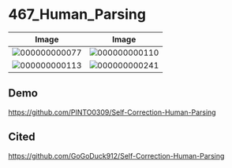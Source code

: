 # 467_Human_Parsing

|Image|Image|
|:-:|:-:|
|![000000000077](https://github.com/user-attachments/assets/87da5e1e-f1de-40b1-af63-3f14f2d617bc)|![000000000110](https://github.com/user-attachments/assets/64dd1554-f218-44f6-a327-d2117799e09a)|
|![000000000113](https://github.com/user-attachments/assets/1c5c5361-a351-4de4-9ab6-ad2b0003600a)|![000000000241](https://github.com/user-attachments/assets/a8c36968-4e02-4ea6-838b-0a208a4248e5)|

## Demo

https://github.com/PINTO0309/Self-Correction-Human-Parsing

## Cited

https://github.com/GoGoDuck912/Self-Correction-Human-Parsing

